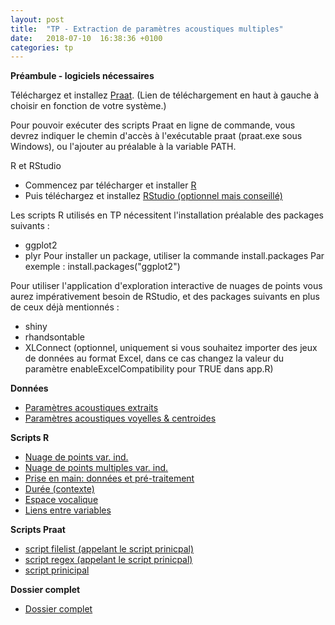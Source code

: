 ```yaml
---
layout: post
title:  "TP - Extraction de paramètres acoustiques multiples"
date:   2018-07-10  16:38:36 +0100
categories: tp
---
```


**Préambule - logiciels nécessaires**

Téléchargez et installez [Praat](http://www.fon.hum.uva.nl/praat/).
(Lien de téléchargement en haut à gauche à choisir en fonction de votre système.)

Pour pouvoir exécuter des scripts Praat en ligne de commande, vous devrez indiquer le chemin d'accès à l'exécutable praat (praat.exe sous Windows), ou l'ajouter au préalable à la variable PATH.

R et RStudio
- Commencez par télécharger et installer [R](https://cran.r-project.org/)
- Puis téléchargez et installez [RStudio (optionnel mais conseillé)](https://www.rstudio.com/products/rstudio/download/#download)

Les scripts R utilisés en TP nécessitent l'installation préalable des packages suivants :
- ggplot2
- plyr
Pour installer un package, utiliser la commande install.packages
Par exemple : install.packages("ggplot2")

Pour utiliser l'application d'exploration interactive de nuages de points vous aurez impérativement besoin de RStudio, et des packages suivants en plus de ceux déjà mentionnés :
- shiny
- rhandsontable
- XLConnect (optionnel, uniquement si vous souhaitez importer des jeux de données au format Excel, dans ce cas changez la valeur du paramètre enableExcelCompatibility pour TRUE dans app.R)

**Données**

- [Paramètres acoustiques extraits](https://bigdataspeech.github.io/TP/fichiers/1_extraction_parametres_acoustiques_Praat.txt)
- [Paramètres acoustiques voyelles & centroides ](https://bigdataspeech.github.io/TP/fichiers/acoustique_voy_orales_20loc_ESTER_NCCFr_contexte_freqLex_distCentroide.txt)



**Scripts R**

- [Nuage de points var. ind.](https://bigdataspeech.github.io/TP/fichiers/get_scatterplot_with_independant_variable.R)
- [Nuage de points multiples var. ind.](https://bigdataspeech.github.io/TP/fichiers/get_scatterplot_for_each_modality_of_independant_variable.R)
- [Prise en main: données et pré-traitement](https://bigdataspeech.github.io/TP/fichiers/2_prise_en_main_donnees_et_pretraitements.R)
- [Durée (contexte)](https://bigdataspeech.github.io/TP/fichiers/3_stats_durees_contextes.R)
- [Espace vocalique](https://bigdataspeech.github.io/TP/fichiers/4_visualisation_espace_vocalique.R)
- [Liens entre variables](https://bigdataspeech.github.io/TP/fichiers/5_liens_entre_variables.R)


**Scripts Praat**

- [script filelist (appelant le script prinicpal)](https://bigdataspeech.github.io/TP/fichiers/extract_acoustic_parameters_from_selected_labels_v9_fileslist.praat)
- [script regex (appelant le script prinicpal)](https://bigdataspeech.github.io/TP/fichiers/extract_acoustic_parameters_from_selected_labels_v9_regex.praat)
- [script prinicipal](https://bigdataspeech.github.io/TP/fichiers/extract_acoustic_parameters_from_selected_labels_v9.praat)


**Dossier complet**

- [Dossier complet](https://bigdataspeech.github.io/TP/TP_acoustique_BDS_NAudibert_CGendrot.zip)



